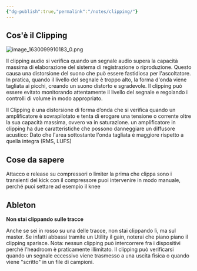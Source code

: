 ```yaml
---
{"dg-publish":true,"permalink":"/notes/clipping/"}
---
```



## Cos'è il Clipping

![image_1630099910183_0.png](/img/user/Assets/Attachments/image_1630099910183_0.png)

Il clipping audio si verifica quando un segnale audio supera la capacità massima di elaborazione del sistema di registrazione o riproduzione. Questo causa una distorsione del suono che può essere fastidiosa per l'ascoltatore. In pratica, quando il livello del segnale è troppo alto, la forma d'onda viene tagliata ai picchi, creando un suono distorto e sgradevole. Il clipping può essere evitato monitorando attentamente il livello del segnale e regolando i controlli di volume in modo appropriato.

Il Clipping è una distorsione di forma d’onda che si verifica quando un amplificatore è sovrapilotato e tenta di erogare una tensione o corrente oltre la sua capacità massima, ovvero va in saturazione. un amplificatore in clipping ha due caratteristiche che possono danneggiare un diffusore acustico: Dato che l'area sottostante l'onda tagliata è maggiore rispetto a quella integra (RMS, LUFS)


## Cose da sapere

Attacco e release su compressori o limiter la prima che clippa sono i transienti del kick con il compressore puoi intervenire in modo manuale, perché puoi settare ad esempio il knee


## Ableton

**Non stai clippando sulle tracce**

Anche se sei in rosso su una delle tracce, non stai clippando lì, ma sul master. Se infatti abbassi tramite un Utility il gain, noterai che piano piano il clipping sparisce.
Nota: nessun clipping può intercorrere fra i dispositivi perché l'headroom è praticamente illimitato. Il clipping può verificarsi quando un segnale eccessivo viene trasmesso a una uscita fisica o quando viene "scritto" in un file di campioni.
